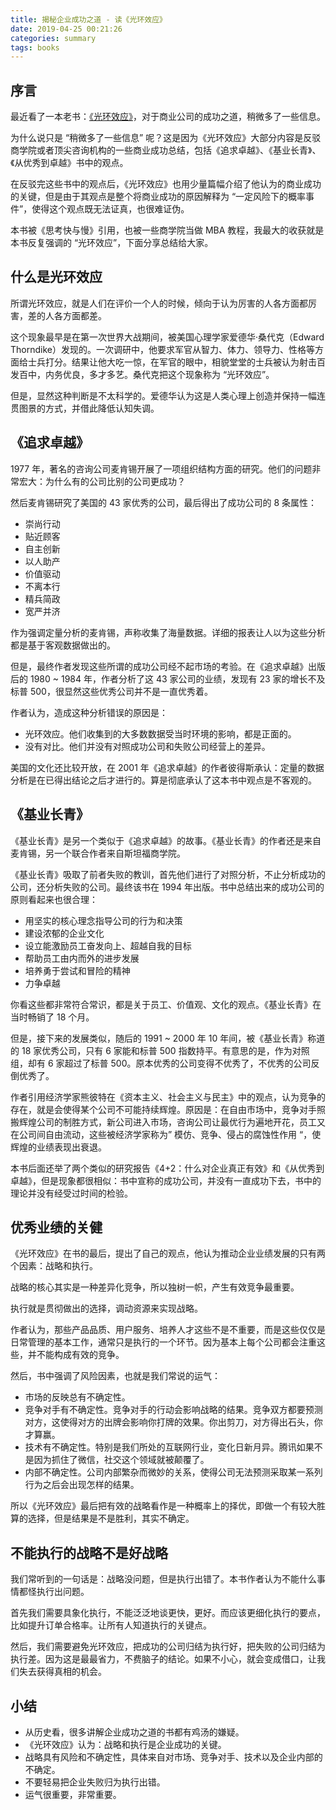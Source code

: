 ```yaml
---
title: 揭秘企业成功之道 - 读《光环效应》
date: 2019-04-25 00:21:26
categories: summary
tags: books
---
```


## 序言

最近看了一本老书：[《光环效应》](https://item.jd.com/10081170.html?dist=jd)，对于商业公司的成功之道，稍微多了一些信息。

为什么说只是 “稍微多了一些信息” 呢？这是因为《光环效应》大部分内容是反驳商学院或者顶尖咨询机构的一些商业成功总结，包括《追求卓越》、《基业长青》、《从优秀到卓越》书中的观点。

在反驳完这些书中的观点后，《光环效应》也用少量篇幅介绍了他认为的商业成功的关键，但是由于其观点是整个将商业成功的原因解释为 “一定风险下的概率事件”，使得这个观点既无法证真，也很难证伪。

本书被《思考快与慢》引用，也被一些商学院当做 MBA 教程，我最大的收获就是本书反复强调的 “光环效应”，下面分享总结给大家。

## 什么是光环效应

所谓光环效应，就是人们在评价一个人的时候，倾向于认为厉害的人各方面都厉害，差的人各方面都差。

这个现象最早是在第一次世界大战期间，被美国心理学家爱德华·桑代克（Edward Thorndike）发现的。一次调研中，他要求军官从智力、体力、领导力、性格等方面给士兵打分。结果让他大吃一惊，在军官的眼中，相貌堂堂的士兵被认为射击百发百中，内务优良，多才多艺。桑代克把这个现象称为 “光环效应”。

但是，显然这种判断是不太科学的。爱德华认为这是人类心理上创造并保持一幅连贯图景的方式，并借此降低认知失调。

## 《追求卓越》

1977 年，著名的咨询公司麦肯锡开展了一项组织结构方面的研究。他们的问题非常宏大：为什么有的公司比别的公司更成功？

然后麦肯锡研究了美国的 43 家优秀的公司，最后得出了成功公司的 8 条属性：
 - 崇尚行动
 - 贴近顾客
 - 自主创新
 - 以人助产
 - 价值驱动
 - 不离本行
 - 精兵简政
 - 宽严并济

作为强调定量分析的麦肯锡，声称收集了海量数据。详细的报表让人以为这些分析都是基于客观数据做出的。

但是，最终作者发现这些所谓的成功公司经不起市场的考验。在《追求卓越》出版后的 1980 ~ 1984 年，作者分析了这 43 家公司的业绩，发现有 23 家的增长不及标普 500，很显然这些优秀公司并不是一直优秀着。

作者认为，造成这种分析错误的原因是：
 - 光环效应。他们收集到的大多数数据受当时环境的影响，都是正面的。
 - 没有对比。他们并没有对照成功公司和失败公司经营上的差异。

美国的文化还比较开放，在 2001 年《追求卓越》的作者彼得斯承认：定量的数据分析是在已得出结论之后才进行的。算是彻底承认了这本书中观点是不客观的。


## 《基业长青》

《基业长青》是另一个类似于《追求卓越》的故事。《基业长青》的作者还是来自麦肯锡，另一个联合作者来自斯坦福商学院。

《基业长青》吸取了前者失败的教训，首先他们进行了对照分析，不止分析成功的公司，还分析失败的公司。最终该书在 1994 年出版。书中总结出来的成功公司的原则看起来也很合理：

 - 用坚实的核心理念指导公司的行为和决策
 - 建设浓郁的企业文化
 - 设立能激励员工奋发向上、超越自我的目标
 - 帮助员工由内而外的进步发展
 - 培养勇于尝试和冒险的精神
 - 力争卓越

你看这些都非常符合常识，都是关于员工、价值观、文化的观点。《基业长青》在当时畅销了 18 个月。

但是，接下来的发展类似，随后的 1991 ~ 2000 年 10 年间，被《基业长青》称道的 18 家优秀公司，只有 6 家能和标普 500 指数持平。有意思的是，作为对照组，却有 6 家超过了标普 500。原本优秀的公司变得不优秀了，不优秀的公司反倒优秀了。

作者引用经济学家熊彼特在《资本主义、社会主义与民主》中的观点，认为竞争的存在，就是会使得某个公司不可能持续辉煌。原因是：在自由市场中，竞争对手照搬辉煌公司的制胜方式，新公司进入市场，咨询公司让最优行为遍地开花，员工又在公司间自由流动，这些被经济学家称为” 模仿、竞争、侵占的腐蚀性作用 “，使辉煌的业绩表现出衰退。

本书后面还举了两个类似的研究报告《4+2：什么对企业真正有效》和《从优秀到卓越》，但是现象都很相似：书中宣称的成功公司，并没有一直成功下去，书中的理论并没有经受过时间的检验。

## 优秀业绩的关健

《光环效应》在书的最后，提出了自己的观点，他认为推动企业业绩发展的只有两个因素：战略和执行。

战略的核心其实是一种差异化竞争，所以独树一帜，产生有效竞争最重要。

执行就是贯彻做出的选择，调动资源来实现战略。

作者认为，那些产品品质、用户服务、培养人才这些不是不重要，而是这些仅仅是日常管理的基本工作，通常只是执行的一个环节。因为基本上每个公司都会注重这些，并不能构成有效的竞争。

然后，书中强调了风险因素，也就是我们常说的运气：
 - 市场的反映总有不确定性。
 - 竞争对手有不确定性。竞争对手的行动会影响战略的结果。竞争双方都要预测对方，这使得对方的出牌会影响你打牌的效果。你出剪刀，对方得出石头，你才算赢。
 - 技术有不确定性。特别是我们所处的互联网行业，变化日新月异。腾讯如果不是因为抓住了微信，社交这个领域就被颠覆了。
 - 内部不确定性。公司内部繁杂而微妙的关系，使得公司无法预测采取某一系列行为之后会出现怎样的结果。

所以《光环效应》最后把有效的战略看作是一种概率上的择优，即做一个有较大胜算的选择，但是结果是不是胜利，其实不确定。

## 不能执行的战略不是好战略

我们常听到的一句话是：战略没问题，但是执行出错了。本书作者认为不能什么事情都怪执行出问题。

首先我们需要具象化执行，不能泛泛地谈更快，更好。而应该更细化执行的要点，比如提升订单合格率。让所有人知道执行的关键点。

然后，我们需要避免光环效应，把成功的公司归结为执行好，把失败的公司归结为执行差。因为这是最最省力，不费脑子的结论。如果不小心，就会变成借口，让我们失去获得真相的机会。

## 小结

 - 从历史看，很多讲解企业成功之道的书都有鸡汤的嫌疑。
 - 《光环效应》认为：战略和执行是企业成功的关键。
 - 战略具有风险和不确定性，具体来自对市场、竞争对手、技术以及企业内部的不确定。
 - 不要轻易把企业失败归为执行出错。
 - 运气很重要，非常重要。
